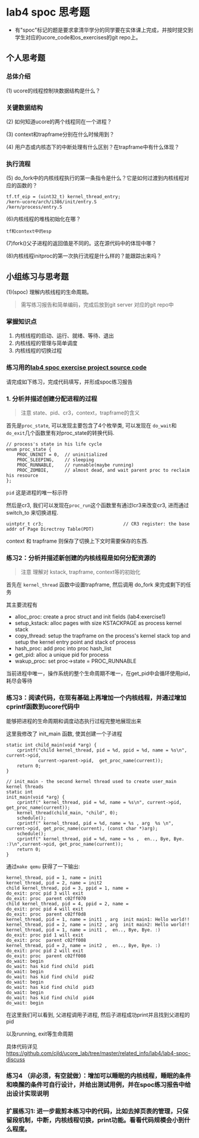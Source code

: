 # lab4 spoc 思考题

- 有"spoc"标记的题是要求拿清华学分的同学要在实体课上完成，并按时提交到学生对应的ucore_code和os_exercises的git repo上。

## 个人思考题

### 总体介绍

(1) ucore的线程控制块数据结构是什么？

### 关键数据结构

(2) 如何知道ucore的两个线程同在一个进程？

(3) context和trapframe分别在什么时候用到？

(4) 用户态或内核态下的中断处理有什么区别？在trapframe中有什么体现？

### 执行流程

(5) do_fork中的内核线程执行的第一条指令是什么？它是如何过渡到内核线程对应的函数的？
```
tf.tf_eip = (uint32_t) kernel_thread_entry;
/kern-ucore/arch/i386/init/entry.S
/kern/process/entry.S
```

(6)内核线程的堆栈初始化在哪？
```
tf和context中的esp
```

(7)fork()父子进程的返回值是不同的。这在源代码中的体现中哪？

(8)内核线程initproc的第一次执行流程是什么样的？能跟踪出来吗？

## 小组练习与思考题

(1)(spoc) 理解内核线程的生命周期。

> 需写练习报告和简单编码，完成后放到git server 对应的git repo中

### 掌握知识点
1. 内核线程的启动、运行、就绪、等待、退出
2. 内核线程的管理与简单调度
3. 内核线程的切换过程

### 练习用的[lab4 spoc exercise project source code](https://github.com/chyyuu/ucore_lab/tree/master/related_info/lab4/lab4-spoc-discuss)


请完成如下练习，完成代码填写，并形成spoc练习报告

### 1. 分析并描述创建分配进程的过程

> 注意 state、pid、cr3，context，trapframe的含义

首先是`proc_state`, 可以发现主要包含了4个枚举类, 可以发现在
`do_wait`和`do_exit`几个函数里有对proc_state的转换代码.
```
// process's state in his life cycle
enum proc_state {
    PROC_UNINIT = 0,  // uninitialized
    PROC_SLEEPING,    // sleeping
    PROC_RUNNABLE,    // runnable(maybe running)
    PROC_ZOMBIE,      // almost dead, and wait parent proc to reclaim his resource
};
```

`pid` 这是进程的唯一标示符

然后是cr3, 我们可以发现在`proc_run`这个函数里有通过lcr3来改变cr3, 进而通过switch_to
来切换进程.

```
uintptr_t cr3;                              // CR3 register: the base addr of Page Directroy Table(PDT)
```

context 和 trapframe 则保存了切换上下文时需要保存的东西.



### 练习2：分析并描述新创建的内核线程是如何分配资源的

> 注意 理解对 kstack, trapframe, context等的初始化

首先在 `kernel_thread` 函数中设置trapframe, 然后调用 do_fork 来完成剩下的任务

其主要流程有

*   alloc_proc:   create a proc struct and init fields (lab4:exercise1)
*   setup_kstack: alloc pages with size KSTACKPAGE as process kernel stack
*   copy_thread:  setup the trapframe on the  process's kernel stack top and
    setup the kernel entry point and stack of process
*   hash_proc:    add proc into proc hash_list
*   get_pid:      alloc a unique pid for process
*   wakup_proc:   set proc->state = PROC_RUNNABLE



当前进程中唯一，操作系统的整个生命周期不唯一，在get_pid中会循环使用pid，耗尽会等待

### 练习3：阅读代码，在现有基础上再增加一个内核线程，并通过增加cprintf函数到ucore代码中
能够把进程的生命周期和调度动态执行过程完整地展现出来

这里我修改了 init_main 函数, 使其创建一个子进程

```
static int child_main(void *arg) {
    cprintf("child kernel_thread, pid = %d, ppid = %d, name = %s\n", current->pid,
    		current->parent->pid,  get_proc_name(current));
    return 0;
}

// init_main - the second kernel thread used to create user_main kernel threads
static int
init_main(void *arg) {
    cprintf(" kernel_thread, pid = %d, name = %s\n", current->pid, get_proc_name(current));
    kernel_thread(child_main, "child", 0);
	schedule();
    cprintf(" kernel_thread, pid = %d, name = %s , arg  %s \n", current->pid, get_proc_name(current), (const char *)arg);
	schedule();
    cprintf(" kernel_thread, pid = %d, name = %s ,  en.., Bye, Bye. :)\n",current->pid, get_proc_name(current));
    return 0;
}
```

通过`make qemu` 获得了一下输出:
```
kernel_thread, pid = 1, name = init1
kernel_thread, pid = 2, name = init2
child kernel_thread, pid = 3, ppid = 1, name =
do_exit: proc pid 3 will exit
do_exit: proc  parent c02ff070
child kernel_thread, pid = 4, ppid = 2, name =
do_exit: proc pid 4 will exit
do_exit: proc  parent c02ff0d8
kernel_thread, pid = 1, name = init1 , arg  init main1: Hello world!!
kernel_thread, pid = 2, name = init2 , arg  init main2: Hello world!!
kernel_thread, pid = 1, name = init1 ,  en.., Bye, Bye. :)
do_exit: proc pid 1 will exit
do_exit: proc  parent c02ff008
kernel_thread, pid = 2, name = init2 ,  en.., Bye, Bye. :)
do_exit: proc pid 2 will exit
do_exit: proc  parent c02ff008
do_wait: begin
do_wait: has kid find child  pid1
do_wait: begin
do_wait: has kid find child  pid2
do_wait: begin
do_wait: has kid find child  pid3
do_wait: begin
do_wait: has kid find child  pid4
do_wait: begin
```
在这里我们可以看到, 父进程调用子进程, 然后子进程成功print并且找到父进程的pid

以及running, exit等生命周期

具体代码详见 <https://github.com/cjld/ucore_lab/tree/master/related_info/lab4/lab4-spoc-discuss>

### 练习4 （非必须，有空就做）：增加可以睡眠的内核线程，睡眠的条件和唤醒的条件可自行设计，并给出测试用例，并在spoc练习报告中给出设计实现说明

### 扩展练习1: 进一步裁剪本练习中的代码，比如去掉页表的管理，只保留段机制，中断，内核线程切换，print功能。看看代码规模会小到什么程度。
